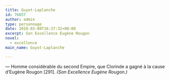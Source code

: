 ```yaml
---
title: Guyot-Laplanche
id: 76657
author: admin
type: personnage
date: 2010-03-08T16:37:32+00:00
excerpt: Son Excellence Eugène Rougon
novel:
  - excellence
main_name: Guyot-Laplanche

---
```

— Homme considérable du second Empire, que Clorinde a gagné à la cause d&rsquo;Eugène Rougon [291]. _(Son Excellence Eugène Rougon.)_